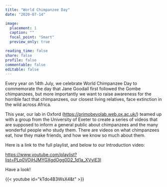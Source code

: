 ```yaml
---
title: "World Chimpanzee Day"
date: "2020-07-14"

image:
  placement: 1
  caption: ""
  focal_point: "Smart"
  preview_only: true

reading_time: false
share: false
profile: false
commentable: false
editable: false 
---
```


Every year on 14th July, we celebrate World Chimpanzee Day to commemorate the day that Jane Goodall first followed the Gombe chimpanzees, but more importantly we want to raise awareness for the horrible fact that chimpanzees, our closest living relatives, face extinction in the wild across Africa. 

This year, our lab in Oxford (https://primobevolab.web.ox.ac.uk/) teamed up with a group from the University of Exeter to create a series of videos that are supposed to inform a general public about chimpanzees and the many wonderful people who study them. There are videos on what chimpanzees eat, how they make friends, and how we know so much about them.

Here is a link to the full playlist, and below to our Introduction video:

https://www.youtube.com/playlist?list=PLp0VOjHJMYGXgdOgg0D2_1d1a_XVylE3l

Have a look!

{{< youtube id="kTdo4B3WsX4&t" >}}
